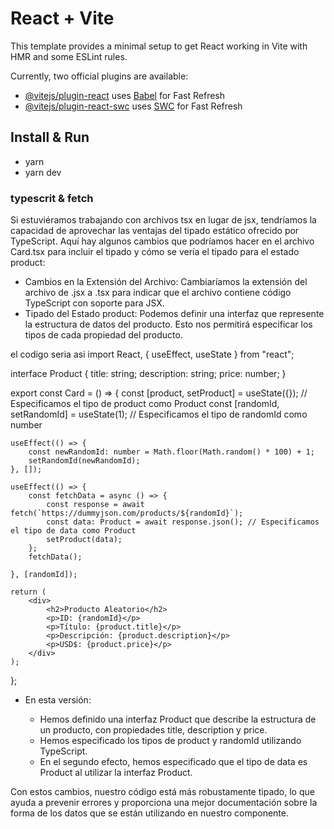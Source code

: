 # React + Vite

This template provides a minimal setup to get React working in Vite with HMR and some ESLint rules.

Currently, two official plugins are available:

- [@vitejs/plugin-react](https://github.com/vitejs/vite-plugin-react/blob/main/packages/plugin-react/README.md) uses [Babel](https://babeljs.io/) for Fast Refresh
- [@vitejs/plugin-react-swc](https://github.com/vitejs/vite-plugin-react-swc) uses [SWC](https://swc.rs/) for Fast Refresh

## Install & Run
- yarn 
- yarn dev

### typescrit & fetch
Si estuviéramos trabajando con archivos tsx en lugar de jsx, tendríamos la capacidad de aprovechar las ventajas del tipado estático ofrecido por TypeScript. Aquí hay algunos cambios que podríamos hacer en el archivo Card.tsx para incluir el tipado y cómo se vería el tipado para el estado product:

- Cambios en la Extensión del Archivo:
    Cambiaríamos la extensión del archivo de .jsx a .tsx para indicar que el archivo contiene código TypeScript con soporte para JSX.
- Tipado del Estado product:
    Podemos definir una interfaz que represente la estructura de datos del producto. Esto nos permitirá especificar los tipos de cada propiedad del producto.

el codigo seria asi 
import React, { useEffect, useState } from "react";

interface Product {
    title: string;
    description: string;
    price: number;
}

export const Card = () => {
    const [product, setProduct] = useState<Product>({}); // Especificamos el tipo de product como Product
    const [randomId, setRandomId] = useState<number>(1); // Especificamos el tipo de randomId como number

    useEffect(() => {
        const newRandomId: number = Math.floor(Math.random() * 100) + 1;
        setRandomId(newRandomId);
    }, []);

    useEffect(() => {
        const fetchData = async () => {
            const response = await fetch(`https://dummyjson.com/products/${randomId}`);
            const data: Product = await response.json(); // Especificamos el tipo de data como Product
            setProduct(data);
        };
        fetchData();
      
    }, [randomId]);

    return (
        <div>
            <h2>Producto Aleatorio</h2>
            <p>ID: {randomId}</p>
            <p>Título: {product.title}</p>
            <p>Descripción: {product.description}</p>
            <p>USD$: {product.price}</p>
        </div>
    );
};

- En esta versión:

   - Hemos definido una interfaz Product que describe la estructura de un producto, con propiedades title, description y price.
   - Hemos especificado los tipos de product y randomId utilizando TypeScript.
   - En el segundo efecto, hemos especificado que el tipo de data es Product al utilizar la interfaz Product.

Con estos cambios, nuestro código está más robustamente tipado, lo que ayuda a prevenir errores y proporciona una mejor documentación sobre la forma de los datos que se están utilizando en nuestro componente.